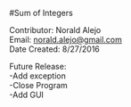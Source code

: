 #Sum of Integers

Contributor: Norald Alejo  
Email: norald.alejo@gmail.com  
Date Created: 8/27/2016  

Future Release:  
-Add exception  
-Close Program  
-Add GUI
